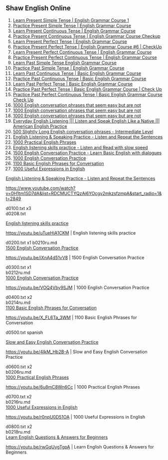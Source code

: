 
## Shaw English Online

1. [Learn Present Simple Tense | English Grammar Course 1](a1201present.md)  
1. [Practice Present Simple Tense | English Grammar Course](a1202present.md)  
1. [Learn Present Continuous Tense | English Grammar Course](a1203present.md)  
1. [Practice Present Continuous Tense | English Grammar Course Checkup](a1204present.md)  
1. [Learn Present Perfect Tense | English Grammar Course](a1205present.md)  
1. [Practice Present Perfect Tense | English Grammar Course #6 | CheckUp](a1206present.md)  
1. [Learn Present Perfect Continuous Tense | English Grammar Course](a1207present.md)  
1. [Practice Present Perfect Continuous Tense | English Grammar Course](a1208present.md)  
1. [Learn Past Simple Tense English Grammar Course](a1209present.md)  
1. [Practice Past Simple Tense | English Grammar Course](a1210present.md)  
1. [Learn Past Continuous Tense | Basic English Grammar Course](a1211present.md)  
1. [Practice Past Continuous Tense | Basic English Grammar Course](a1212present.md)  
1. [Learn Past Perfect Tense | Basic English Grammar Course](a1213present.md)  
1. [Practice Past Perfect Tense | Basic English Grammar Course | Check Up](a1214present.md)  
1. [Practice Past Perfect Continuous Tense | Basic English Grammar Course Check Up](a1216present.md)  
1. [1000 English conversation phrases that seem easy but are not](b0102ru.md)
1. [1000 English conversation phrases that seem easy but are not](b0104ru.md)
1. [1000 English conversation phrases that seem easy but are not](b0106ru.md)
1. [Everyday English Listening ||| Listen and Speak English Like a Native ||| American English Practice](b0108ru.md)
1. [500 Slightly Long English conversation phrases - Intermediate Level](b0110ru.md)
1. [English Listening & Speaking Practice - Listen and Repeat the Sentences](b0114ru.md)
1. [1000 Practical English Phrases](b0206ru.md)
1. [English listening skills practice - Listen and Read with slow speed](b0208ru.md)
1. [1500 English Conversation Practice - Learn Basic English with dialogues](b0210ru.md)
1. [1000 English Conversation Practice](b0212ru.md)
1. [1100 Basic English Phrases for Conversation](b0214ru.md)
1. [1000 Useful Expressions in English](b0216ru.md)




[English Listening & Speaking Practice - Listen and Repeat the Sentences
](https://www.youtube.com/watch?v=0H1tm1SD7dA&list=RDCMUCTYQzAi6YOcgv2mkzsfzmpA&start_radio=1&t=2849)   


https://www.youtube.com/watch?v=0H1tm1SD7dA&list=RDCMUCTYQzAi6YOcgv2mkzsfzmpA&start_radio=1&t=2849



d0100.txt
x3  
d0208.txt   

[English listening skills practice](https://youtu.be/uTueHiA1CKM)  

https://youtu.be/uTueHiA1CKM  |  English listening skills practice

d0200.txt
x1
b0210ru.md  
[1500 English Conversation Practice](https://youtu.be/iXnA4d51vV8)  

https://youtu.be/iXnA4d51vV8  |  1500 English Conversation Practice



d0300.txt
x1  
b0212ru.md   
[1000 English Conversation Practice](https://youtu.be/VOQ4Vby9SJM)  

https://youtu.be/VOQ4Vby9SJM  |  1000 English Conversation Practice



d0400.txt
x2  
b0214ru.md   
[1100 Basic English Phrases for Conversation](https://youtu.be/X_FL6Ta_3WM)  

https://youtu.be/X_FL6Ta_3WM  |  1100 Basic English Phrases for Conversation



d0500.txt
spanish

[Slow and Easy English Conversation Practice](https://youtu.be/4IkM_Hb2B-A)  

https://youtu.be/4IkM_Hb2B-A  |  Slow and Easy English Conversation Practice



d0600.txt
x2  
b0206ru.md   
[1000 Practical English Phrases](https://youtu.be/6u8mC8Wn6Cc)  

https://youtu.be/6u8mC8Wn6Cc  |  1000 Practical English Phrases



d0700.txt
x2  
b0216ru.md   
[1000 Useful Expressions in English](https://youtu.be/r0npU0D51OA)  

https://youtu.be/r0npU0D51OA  |  1000 Useful Expressions in English



d0800.txt
x2  
b0218ru.md   
[Learn English Questions & Answers for Beginners](https://youtu.be/rwGqUvgTgpA)  

https://youtu.be/rwGqUvgTgpA  |   Learn English Questions & Answers for Beginners

